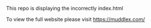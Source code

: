 This repo is displaying the incorrectly index.html

To view the full website please visit https://muddlex.com/
